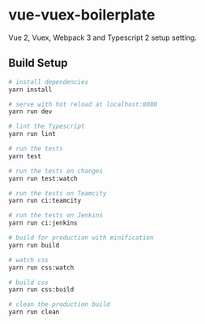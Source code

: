 # vue-vuex-boilerplate

Vue 2, Vuex, Webpack 3 and Typescript 2 setup setting.

## Build Setup

``` bash
# install dependencies
yarn install

# serve with hot reload at localhost:8080
yarn run dev

# lint the Typescript
yarn run lint

# run the tests
yarn test

# run the tests on changes
yarn run test:watch

# run the tests on Teamcity
yarn run ci:teamcity

# run the tests on Jenkins
yarn run ci:jenkins

# build for production with minification
yarn run build

# watch css
yarn run css:watch

# build css
yarn run css:build

# clean the production build
yarn run clean
```
